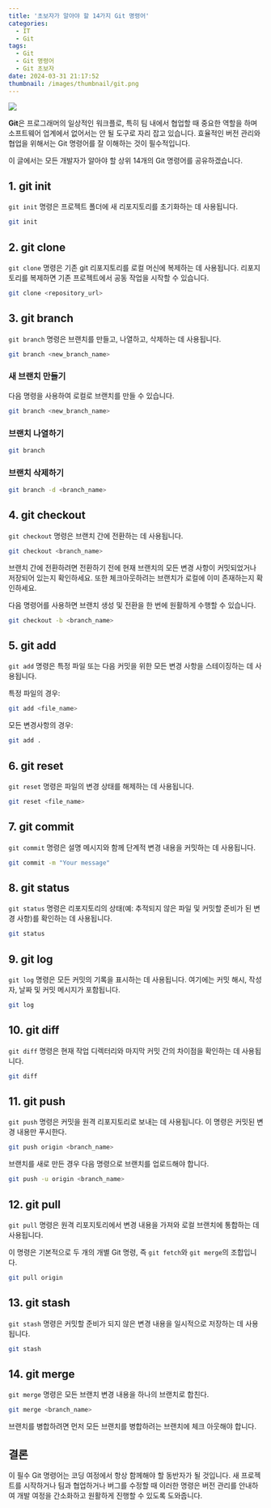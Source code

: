 ```yaml
---
title: '초보자가 알아야 할 14가지 Git 명령어'
categories:
  - IT
  - Git
tags:
  - Git
  - Git 명령어
  - Git 초보자
date: 2024-03-31 21:17:52
thumbnail: /images/thumbnail/git.png
---
```


![](/images/header/git-3.png)

**Git**은 프로그래머의 일상적인 워크플로, 특히 팀 내에서 협업할 때 중요한 역할을 하며 소프트웨어 업계에서 없어서는 안 될 도구로 자리 잡고 있습니다. 효율적인 버전 관리와 협업을 위해서는 Git 명령어를 잘 이해하는 것이 필수적입니다.

이 글에서는 모든 개발자가 알아야 할 상위 14개의 Git 명령어를 공유하겠습니다.

## 1. git init

`git init` 명령은 프로젝트 폴더에 새 리포지토리를 초기화하는 데 사용됩니다.

```sh
git init
```

## 2. git clone

`git clone` 명령은 기존 git 리포지토리를 로컬 머신에 복제하는 데 사용됩니다. 리포지토리를 복제하면 기존 프로젝트에서 공동 작업을 시작할 수 있습니다.

```sh
git clone <repository_url>
```

## 3. git branch

`git branch` 명령은 브랜치를 만들고, 나열하고, 삭제하는 데 사용됩니다.

```sh
git branch <new_branch_name>
```

### 새 브랜치 만들기

다음 명령을 사용하여 로컬로 브랜치를 만들 수 있습니다.

```sh
git branch <new_branch_name>
```

### 브랜치 나열하기

```sh
git branch
```

### 브랜치 삭제하기

```sh
git branch -d <branch_name>
```

## 4. git checkout

`git checkout` 명령은 브랜치 간에 전환하는 데 사용됩니다.

```sh
git checkout <branch_name>
```

브랜치 간에 전환하려면 전환하기 전에 현재 브랜치의 모든 변경 사항이 커밋되었거나 저장되어 있는지 확인하세요. 또한 체크아웃하려는 브랜치가 로컬에 이미 존재하는지 확인하세요.

다음 명령어를 사용하면 브랜치 생성 및 전환을 한 번에 원활하게 수행할 수 있습니다.

```sh
git checkout -b <branch_name>
```

## 5. git add

`git add` 명령은 특정 파일 또는 다음 커밋을 위한 모든 변경 사항을 스테이징하는 데 사용됩니다.

특정 파일의 경우:

```sh
git add <file_name>
```

모든 변경사항의 경우:

```sh
git add .
```

## 6. git reset

`git reset` 명령은 파일의 변경 상태를 해제하는 데 사용됩니다.

```sh
git reset <file_name>
```

## 7. git commit

`git commit` 명령은 설명 메시지와 함께 단계적 변경 내용을 커밋하는 데 사용됩니다.

```sh
git commit -m "Your message"
```

## 8. git status

`git status` 명령은 리포지토리의 상태(예: 추적되지 않은 파일 및 커밋할 준비가 된 변경 사항)를 확인하는 데 사용됩니다.

```sh
git status
```

## 9. git log

`git log` 명령은 모든 커밋의 기록을 표시하는 데 사용됩니다. 여기에는 커밋 해시, 작성자, 날짜 및 커밋 메시지가 포함됩니다.

```sh
git log
```

## 10. git diff

`git diff` 명령은 현재 작업 디렉터리와 마지막 커밋 간의 차이점을 확인하는 데 사용됩니다.

```sh
git diff
```

## 11. git push

`git push` 명령은 커밋을 원격 리포지토리로 보내는 데 사용됩니다. 이 명령은 커밋된 변경 내용만 푸시한다.

```sh
git push origin <branch_name>
```

브랜치를 새로 만든 경우 다음 명령으로 브랜치를 업로드해야 합니다.

```sh
git push -u origin <branch_name>
```

## 12. git pull

`git pull` 명령은 원격 리포지토리에서 변경 내용을 가져와 로컬 브랜치에 통합하는 데 사용됩니다.

이 명령은 기본적으로 두 개의 개별 Git 명령, 즉 `git fetch`와 `git merge`의 조합입니다.

```sh
git pull origin
```

## 13. git stash

`git stash` 명령은 커밋할 준비가 되지 않은 변경 내용을 일시적으로 저장하는 데 사용됩니다.

```sh
git stash
```

## 14. git merge

`git merge` 명령은 모든 브랜치 변경 내용을 하나의 브랜치로 합친다.

```sh
git merge <branch_name>
```

브랜치를 병합하려면 먼저 모든 브랜치를 병합하려는 브랜치에 체크 아웃해야 합니다.

## 결론

이 필수 Git 명령어는 코딩 여정에서 항상 함께해야 할 동반자가 될 것입니다. 새 프로젝트를 시작하거나 팀과 협업하거나 버그를 수정할 때 이러한 명령은 버전 관리를 안내하여 개발 여정을 간소화하고 원활하게 진행할 수 있도록 도와줍니다.
